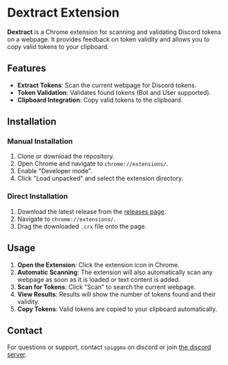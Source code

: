 # Dextract Extension

**Dextract** is a Chrome extension for scanning and validating Discord tokens on a webpage. It provides feedback on token validity and allows you to copy valid tokens to your clipboard.

## Features

- **Extract Tokens**: Scan the current webpage for Discord tokens.
- **Token Validation**: Validates found tokens (Bot and User supported).
- **Clipboard Integration**: Copy valid tokens to the clipboard.

## Installation
### Manual Installation
  1. Clone or download the repository.
  2. Open Chrome and navigate to `chrome://extensions/`.
  3. Enable "Developer mode".
  4. Click "Load unpacked" and select the extension directory.
### Direct Installation
  1. Download the latest release from the [releases page](https://github.com/fuck-scammers/token-extractor/releases/).
  2. Navigate to `chrome://extensions/`.
  3. Drag the downloaded `.crx` file onto the page.

## Usage

1. **Open the Extension**: Click the extension icon in Chrome.
2. **Automatic Scanning**: The extension will also automatically scan any webpage as soon as it is loaded or text content is added.
3. **Scan for Tokens**: Click "Scan" to search the current webpage.
4. **View Results**: Results will show the number of tokens found and their validity.
5. **Copy Tokens**: Valid tokens are copied to your clipboard automatically.

## Contact

For questions or support, contact `spiggma` on discord or join [the discord server](https://discord.gg/GCMRUykubJ).
